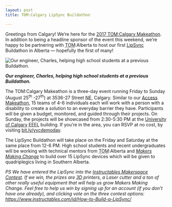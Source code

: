 ```yaml
---
layout: post
title: TOM:Calgary LipSync Buildathon

---
```


<p>Greetings from Calgary! We’re here for the <a title="learn more about the 2017 TOM:Calgary Makeathon" href="http://kadimadynamics.com/researchgroups/tom/" target="_blank">2017 <abbr title="Tikkun Olam Makers">TOM</abbr>:Calgary Makeathon</a>. In addition to being a headline sponsor of the event this weekend, we’re happy to be partnering with <abbr title="Tikkun Olam Makers">TOM</abbr>:Alberta to host our first <a title="learn more about the LipSync project" href="http://www.neilsquire.ca/research-development/projects-activities/lipsync/" target="_blank">LipSync</a> Buildathon in Alberta &mdash; hopefully the first of many!</p>
<p><img class="alignnone size-large wp-image-14571 lazy" title="Our engineer, Charles, helping high school students at a previous Buildathon." alt="Our engineer, Charles, helping high school students at a previous Buildathon." src="http://www.neilsquire.ca/wp-content/uploads/2017/08/Build_stock-1024x768.jpg"></p>
<p><strong><em>Our engineer, Charles, helping high school students at a previous Buildathon.</em></strong></p>
<p>The TOM:Calgary Makeathon is a three-day event running Friday to Sunday (August 25<sup>th</sup> -27<sup>th</sup>) at 3536-27 Street&nbsp;<abbr title="Northeast">NE</abbr>, Calgary. Similar to our <a title="learn more about the Access Makeathon" href="http://www.makersmakingchange.com/accessmakeathonsummary/" target="_blank">Access Makeathon</a>, 15 teams of 4-6 individuals each will work with a person with a disability to create a solution to an everyday barrier they have. Participants will be given a budget, monitored, and guided through their projects. On Sunday, the projects will be showcased from 2:30-5:30 PM at the <a title="learn more about the University of Calgary" href="http://www.ucalgary.ca/" target="_blank">University of Calgary</a> <abbr title="Energy Environment Experiential Learning">EEEL</abbr> building. If you’re in the area, you can RSVP at no cost, by visiting&nbsp;<a title="RSVP for the Sunday Showcase" href="https://www.eventbrite.ca/e/tomcalgary-2017-demo-day-tickets-36563017971" target="_blank">bit.ly/yycdemoday</a>.</p>
<p>The LipSync Buildathon will take place on the Friday and Saturday&nbsp;at the same place&nbsp;from 12-6 PM. High school students and recent undergraduates will be working with technical mentors from <abbr title="Tikkun Olam Makers">TOM</abbr>:Alberta and <em><a title="learn more about Makers Making Change" href="http://www.makersmakingchange.com/" target="_blank">Makers Making Change</a></em>&nbsp;to build over 15 LipSync devices which will be given to quadriplegics living in Southern Alberta.</p>
<p><em>PS We have entered the LipSync into the <a title="learn more about the Instructables Makerspace Contest." href="https://www.instructables.com/contest/makerspace2017/" target="_blank">Instructables Makerspace Contest</a>. If we win, the prizes are <abbr title="3-dimensional">3D</abbr> printers, a Laser cutter and a ton of other really useful equipment that will help us grow Makers Making Change. Feel free to help us win by signing up for an account (if you don’t have one already), and clicking vote on the three contest options: </em><a title="go to our contest entry for the LipSync on Instructables" href="https://www.instructables.com/id/How-to-Build-a-LipSync/"><em>https://www.instructables.com/id/How-to-Build-a-LipSync/</em></a><em></em><br></p>

